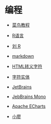 # 编程


<div id = "首"></div>
<script src = "../js/首.js"></script>


* [菜鸟教程](https://www.runoob.com/)


* [R语言](https://www.r-project.org/)
* [刘 R](https://cran.r-project.org/doc/contrib/Liu-R-refcard.pdf)


* [markdown](https://commonmark.org/help/)
* [HTML转义字符](https://tool.oschina.net/commons?type=2)
* [字符实体](https://html.spec.whatwg.org/multipage/named-characters.html#named-character-references)


* [JetBrains ](https://www.jetbrains.com.cn/)
* [JebBrains Mono](https://www.jetbrains.com/lp/mono/)


* [Apache ECharts](https://echarts.apache.org/zh/index.html)


* [小廖](https://www.liaoxuefeng.com/)
